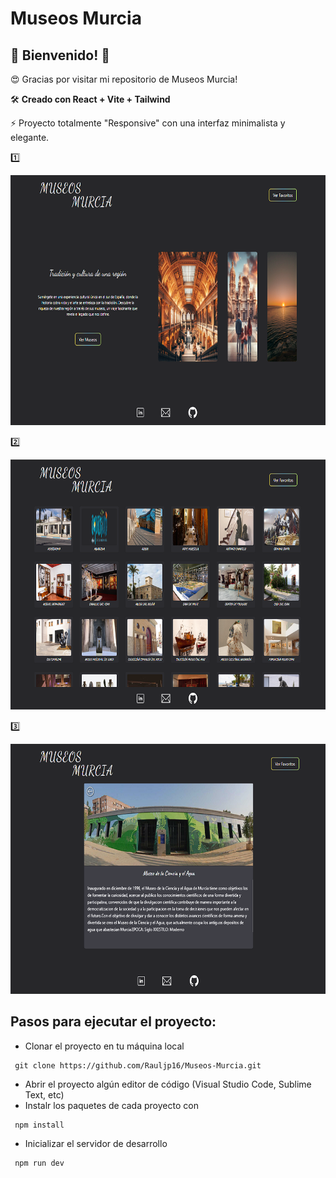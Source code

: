 # Museos Murcia

## 👋 Bienvenido! 👋

😍 Gracias por visitar mi repositorio de Museos Murcia!

🛠 **Creado con React + Vite + Tailwind**

⚡ Proyecto totalmente "Responsive" con una interfaz minimalista y elegante.

1️⃣

<img src="src/img/Home.png" width="700" height="400" >

2️⃣

<img src="src/img/Museos.png" width="700" height="400" >

3️⃣

<img src="src/img/Museo.png" width="700" height="400" >

<br/>

## Pasos para ejecutar el proyecto:

- Clonar el proyecto en tu máquina local

```batch
 git clone https://github.com/Rauljp16/Museos-Murcia.git
```

- Abrir el proyecto algún editor de código (Visual Studio Code, Sublime Text, etc)
- Instalr los paquetes de cada proyecto con

```batch
 npm install
```

- Inicializar el servidor de desarrollo

```batch
 npm run dev
```
